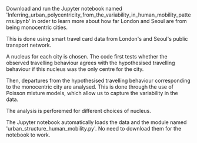 Download and run the Jupyter notebook named 'Inferring_urban_polycentricity_from_the_variability_in_human_mobility_patterns.ipynb' in order to learn more about how far London and Seoul are from being monocentric cities.

This is done using smart travel card data from London's and Seoul's public transport network.

A nucleus for each city is chosen. The code first tests whether the observed travelling behaviour agrees with the hypothesised travelling behaviour if this nucleus was the only centre for the city.

Then, departures from the hypothesised travelling behaviour corresponding to the monocentric city are analysed. This is done through the use of Poisson mixture models, which allow us to capture the variability in the data.

The analysis is perforemed for different choices of nucleus.

The Jupyter notebook automatically loads the data and the module named 'urban_structure_human_mobility.py'. No need to download them for the notebook to work. 
